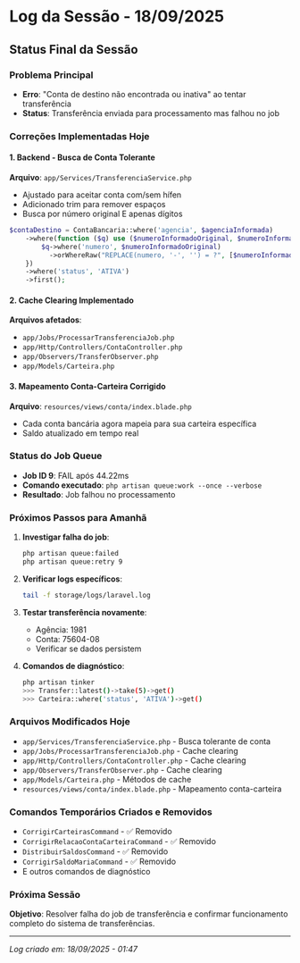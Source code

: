 # Log da Sessão - 18/09/2025

## Status Final da Sessão

### Problema Principal
- **Erro**: "Conta de destino não encontrada ou inativa" ao tentar transferência
- **Status**: Transferência enviada para processamento mas falhou no job

### Correções Implementadas Hoje

#### 1. Backend - Busca de Conta Tolerante
**Arquivo**: `app/Services/TransferenciaService.php`
- Ajustado para aceitar conta com/sem hífen
- Adicionado trim para remover espaços
- Busca por número original E apenas dígitos

```php
$contaDestino = ContaBancaria::where('agencia', $agenciaInformada)
    ->where(function ($q) use ($numeroInformadoOriginal, $numeroInformadoDigits) {
        $q->where('numero', $numeroInformadoOriginal)
          ->orWhereRaw("REPLACE(numero, '-', '') = ?", [$numeroInformadoDigits]);
    })
    ->where('status', 'ATIVA')
    ->first();
```

#### 2. Cache Clearing Implementado
**Arquivos afetados**:
- `app/Jobs/ProcessarTransferenciaJob.php`
- `app/Http/Controllers/ContaController.php`
- `app/Observers/TransferObserver.php`
- `app/Models/Carteira.php`

#### 3. Mapeamento Conta-Carteira Corrigido
**Arquivo**: `resources/views/conta/index.blade.php`
- Cada conta bancária agora mapeia para sua carteira específica
- Saldo atualizado em tempo real

### Status do Job Queue
- **Job ID 9**: FAIL após 44.22ms
- **Comando executado**: `php artisan queue:work --once --verbose`
- **Resultado**: Job falhou no processamento

### Próximos Passos para Amanhã

1. **Investigar falha do job**:
   ```bash
   php artisan queue:failed
   php artisan queue:retry 9
   ```

2. **Verificar logs específicos**:
   ```bash
   tail -f storage/logs/laravel.log
   ```

3. **Testar transferência novamente**:
   - Agência: 1981
   - Conta: 75604-08
   - Verificar se dados persistem

4. **Comandos de diagnóstico**:
   ```bash
   php artisan tinker
   >>> Transfer::latest()->take(5)->get()
   >>> Carteira::where('status', 'ATIVA')->get()
   ```

### Arquivos Modificados Hoje
- `app/Services/TransferenciaService.php` - Busca tolerante de conta
- `app/Jobs/ProcessarTransferenciaJob.php` - Cache clearing
- `app/Http/Controllers/ContaController.php` - Cache clearing
- `app/Observers/TransferObserver.php` - Cache clearing
- `app/Models/Carteira.php` - Métodos de cache
- `resources/views/conta/index.blade.php` - Mapeamento conta-carteira

### Comandos Temporários Criados e Removidos
- `CorrigirCarteirasCommand` - ✅ Removido
- `CorrigirRelacaoContaCarteiraCommand` - ✅ Removido
- `DistribuirSaldosCommand` - ✅ Removido
- `CorrigirSaldoMariaCommand` - ✅ Removido
- E outros comandos de diagnóstico

### Próxima Sessão
**Objetivo**: Resolver falha do job de transferência e confirmar funcionamento completo do sistema de transferências.

---
*Log criado em: 18/09/2025 - 01:47*








